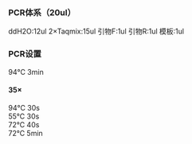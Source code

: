 ### PCR体系（20ul）

ddH2O:12ul
2×Taqmix:15ul
引物F:1ul
引物R:1ul
模板:1ul

### PCR设置
94℃  3min
#### 35×
94℃  30s
<br />
55℃  30s
<br />
72℃  40s
<br />
72℃  5min


